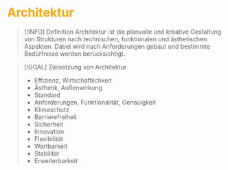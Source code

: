 # <font color = "orange">Architektur</font>
>[!INFO] Definition
>Architektur ist die planvolle und kreative Gestaltung von Strukturen nach technischen, funktionalen und ästhetischen Aspekten. Dabei wird nach Anforderungen gebaut und bestimmte Bedürfnisse werden berücksichtigt.

>[!GOAL] Zielsetzung von Architektur
>- Effizienz, Wirtschaftlichkeit
>- Ästhetik, Außenwirkung
>- Standard
>- Anforderungen, Funktionalität, Genauigkeit
>- Klimaschutz
>- Barrierefreiheit
>- Sicherheit
>- Innovation
>- Flexibilität
>- Wartbarkeit
>- Stabilität
>- Erweiterbarkeit

